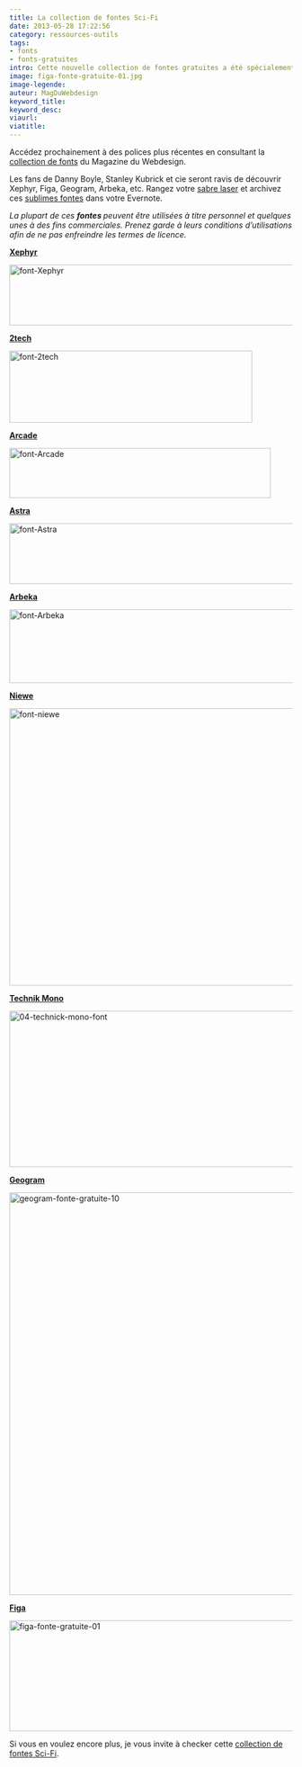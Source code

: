 ```yaml
---
title: La collection de fontes Sci-Fi
date: 2013-05-28 17:22:56
category: ressources-outils
tags:
- fonts
- fonts-gratuites
intro: Cette nouvelle collection de fontes gratuites a été spécialement conçue pour les aficionados de science-fiction.
image: figa-fonte-gratuite-01.jpg
image-legende:
auteur: MagDuWebdesign
keyword_title:
keyword_desc:
viaurl:
viatitle:
---
```

<p class="panel radius">Accédez prochainement à des polices plus récentes en consultant la <a href="http://www.magazineduwebdesign.com/ressources/web-fonts/">collection de fonts</a> du Magazine du Webdesign.</p>
<p>Les fans de&nbsp;Danny Boyle,&nbsp;Stanley Kubrick et cie seront ravis de découvrir Xephyr, Figa, Geogram,&nbsp;Arbeka, etc. Rangez votre <a href="http://scotch.io/demos/pure-css3-star-wars-lightsaber-checkboxes" target="_blank">sabre laser</a> et archivez ces <a title="Fonte Helvetica, 11 alternatives méconnues" href="http://magazineduwebdesign.com/fonte-helvetica-alternative-typographique">sublimes fontes</a> dans votre Evernote.</p>
<p><em> La plupart de ces&nbsp;<strong>fontes&nbsp;</strong>peuvent être utilisées à titre personnel et quelques unes à&nbsp;des fins commerciales.&nbsp;Prenez garde à leurs conditions d’utilisations afin de ne pas enfreindre les termes de licence.</em></p>
<p><a href="http://www.urbanfonts.com/fonts/Xephyr.htm" target="_blank"><strong>Xephyr</strong></a></p>
<p><img title="font-Xephyr" src="https://s3-eu-west-1.amazonaws.com/mdw-images/large/font-Xephyr.jpg" alt="font-Xephyr" width="518" height="108"></p>
<p><strong><a href="http://www.urbanfonts.com/fonts/2tech.htm" target="_blank">2tech</a></strong></p>
<p><img title="font-2tech" src="https://s3-eu-west-1.amazonaws.com/mdw-images/large/font-2tech.jpg" alt="font-2tech" width="432" height="128"></p>
<p><strong><a href="http://www.urbanfonts.com/fonts/Arcade.htm" target="_blank">Arcade</a></strong></p>
<p><img title="font-Arcade" src="https://s3-eu-west-1.amazonaws.com/mdw-images/large/font-Arcade.jpg" alt="font-Arcade" width="465" height="89"></p>
<p><a href="http://www.urbanfonts.com/fonts/Astra.htm" target="_blank"><strong>Astra</strong></a></p>
<p><img title="font-Astra" src="https://s3-eu-west-1.amazonaws.com/mdw-images/large/font-Astra.jpg" alt="font-Astra" width="512" height="108"></p>
<p><a href="http://www.urbanfonts.com/fonts/Arbeka.htm" target="_blank"><strong>Arbeka</strong></a></p>
<p><img title="font-Arbeka" src="https://s3-eu-west-1.amazonaws.com/mdw-images/large/font-Arbeka.jpg" alt="font-Arbeka" width="526" height="131"></p>
<p><strong><a title="Font gratuite Niewe" href="http://www.behance.net/gallery/NIEWE-free-font/7014233" target="_blank">Niewe</a></strong></p>
<p><img title="font-niewe" src="https://s3-eu-west-1.amazonaws.com/mdw-images/large/font-niewe.jpg" alt="font-niewe" width="555" height="493"></p>
<p><strong><a title="Technik Mono" href="http://www.myfonts.com/fonts/carnoky/technik-mono/" target="_blank">Technik Mono</a></strong></p>
<p><img title="04-technick-mono-font" src="https://s3-eu-west-1.amazonaws.com/mdw-images/large/04-technick-mono-font.jpg" alt="04-technick-mono-font" width="555" height="278"></p>
<p><strong><a title="Geogram-fonte-gratuite" href="http://www.behance.net/gallery/geogram-typeface-free-font/5920909" target="_blank">Geogram</a></strong></p>
<p><img title="geogram-fonte-gratuite-10" src="https://s3-eu-west-1.amazonaws.com/mdw-images/large/geogram-fonte-gratuite-10.jpg" alt="geogram-fonte-gratuite-10" width="555" height="716"></p>
<p><strong><a title="Figa-fonte-gratuite" href="http://talent.adweek.com/gallery/Figa-Free-Font/4382703" target="_blank">Figa</a></strong></p>
<p><img title="figa-fonte-gratuite-01" src="https://s3-eu-west-1.amazonaws.com/mdw-images/large/figa-fonte-gratuite-01.jpg" alt="figa-fonte-gratuite-01" width="555" height="197"></p>
<p>Si vous en voulez encore plus, je vous invite à checker cette <a href="https://typekit.com/lists/sci-fi" target="_blank">collection de fontes Sci-Fi</a>.</p>
